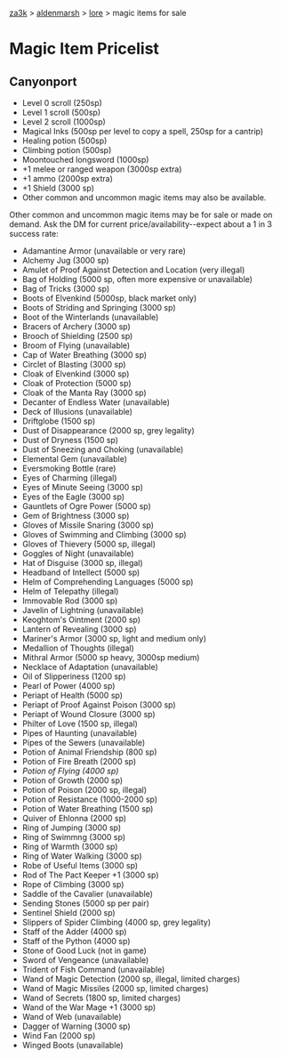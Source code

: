 [za3k](/) > [aldenmarsh](/aldenmarsh/) > [lore](lore) > magic items for sale

# Magic Item Pricelist
## Canyonport

- Level 0 scroll (250sp)
- Level 1 scroll (500sp)
- Level 2 scroll (1000sp)
- Magical Inks (500sp per level to copy a spell, 250sp for a cantrip)
- Healing potion (500sp) 
- Climbing potion (500sp)
- Moontouched longsword (1000sp)
- +1 melee or ranged weapon (3000sp extra)
- +1 ammo (2000sp extra)
- +1 Shield (3000 sp)
- Other common and uncommon magic items may also be available.

Other common and uncommon magic items may be for sale or made on demand. Ask the DM for current price/availability--expect about a 1 in 3 success rate:
- Adamantine Armor (unavailable or very rare)
- Alchemy Jug (3000 sp)
- Amulet of Proof Against Detection and Location (very illegal)
- Bag of Holding (5000 sp, often more expensive or unavailable)
- Bag of Tricks (3000 sp)
- Boots of Elvenkind (5000sp, black market only)
- Boots of Striding and Springing (3000 sp)
- Boot of the Winterlands (unavailable)
- Bracers of Archery (3000 sp)
- Brooch of Shielding (2500 sp)
- Broom of Flying (unavailable)
- Cap of Water Breathing (3000 sp)
- Circlet of Blasting (3000 sp)
- Cloak of Elvenkind (3000 sp)
- Cloak of Protection (5000 sp)
- Cloak of the Manta Ray (3000 sp)
- Decanter of Endless Water (unavailable)
- Deck of Illusions (unavailable)
- Driftglobe (1500 sp)
- Dust of Disappearance (2000 sp, grey legality)
- Dust of Dryness (1500 sp)
- Dust of Sneezing and Choking (unavailable)
- Elemental Gem (unavailable)
- Eversmoking Bottle (rare)
- Eyes of Charming (illegal)
- Eyes of Minute Seeing (3000 sp)
- Eyes of the Eagle (3000 sp)
- Gauntlets of Ogre Power (5000 sp)
- Gem of Brightness (3000 sp)
- Gloves of Missile Snaring (3000 sp)
- Gloves of Swimming and Climbing (3000 sp)
- Gloves of Thievery (5000 sp, illegal)
- Goggles of Night (unavailable)
- Hat of Disguise (3000 sp, illegal)
- Headband of Intellect (5000 sp)
- Helm of Comprehending Languages (5000 sp)
- Helm of Telepathy (illegal)
- Immovable Rod (3000 sp)
- Javelin of Lightning (unavailable)
- Keoghtom's Ointment (2000 sp)
- Lantern of Revealing (3000 sp)
- Mariner's Armor (3000 sp, light and medium only)
- Medallion of Thoughts (illegal)
- Mithral Armor (5000 sp heavy, 3000sp medium)
- Necklace of Adaptation (unavailable)
- Oil of Slipperiness (1200 sp)
- Pearl of Power (4000 sp)
- Periapt of Health (5000 sp)
- Periapt of Proof Against Poison (3000 sp)
- Periapt of Wound Closure (3000 sp)
- Philter of Love (1500 sp, illegal)
- Pipes of Haunting (unavailable)
- Pipes of the Sewers (unavailable)
- Potion of Animal Friendship (800 sp)
- Potion of Fire Breath (2000 sp)
- *Potion of Flying (4000 sp)*
- Potion of Growth (2000 sp)
- Potion of Poison (2000 sp, illegal)
- Potion of Resistance (1000-2000 sp)
- Potion of Water Breathing (1500 sp)
- Quiver of Ehlonna (2000 sp)
- Ring of Jumping (3000 sp)
- Ring of Swimmng (3000 sp)
- Ring of Warmth (3000 sp)
- Ring of Water Walking (3000 sp)
- Robe of Useful Items (3000 sp)
- Rod of The Pact Keeper +1 (3000 sp)
- Rope of Climbing (3000 sp)
- Saddle of the Cavalier (unavailable)
- Sending Stones (5000 sp per pair)
- Sentinel Shield (2000 sp)
- Slippers of Spider Climbing (4000 sp, grey legality)
- Staff of the Adder (4000 sp)
- Staff of the Python (4000 sp)
- Stone of Good Luck (not in game)
- Sword of Vengeance (unavailable)
- Trident of Fish Command (unavailable)
- Wand of Magic Detection (2000 sp, illegal, limited charges)
- Wand of Magic Missiles (2000 sp, limited charges)
- Wand of Secrets (1800 sp, limited charges)
- Wand of the War Mage +1 (3000 sp)
- Wand of Web (unavailable)
- Dagger of Warning (3000 sp)
- Wind Fan (2000 sp)
- Winged Boots (unavailable)
